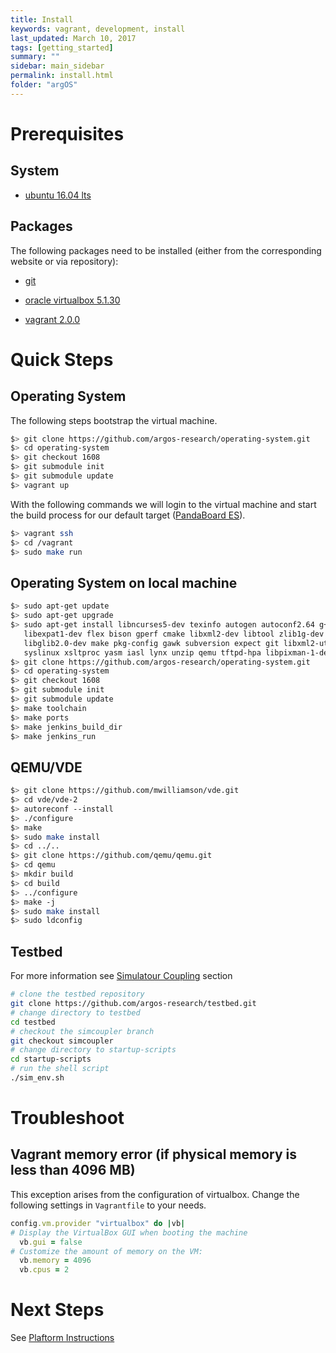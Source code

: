 ```yaml
---
title: Install
keywords: vagrant, development, install
last_updated: March 10, 2017
tags: [getting_started]
summary: ""
sidebar: main_sidebar
permalink: install.html
folder: "argOS"
---
```


# Prerequisites

## System

* [ubuntu 16.04 lts](https://www.ubuntu.com/download/desktop)

## Packages

The following packages need to be installed (either from the corresponding
  website or via repository):

* [git](https://git-scm.com/)

* [oracle virtualbox 5.1.30](https://www.virtualbox.org)

* [vagrant 2.0.0](https://www.vagrantup.com)

# Quick Steps

## Operating System
The following steps bootstrap the virtual machine.
```sh
$> git clone https://github.com/argos-research/operating-system.git
$> cd operating-system
$> git checkout 1608
$> git submodule init
$> git submodule update
$> vagrant up
```

With the following commands we will login to the virtual machine and start the build process for our default target ([PandaBoard ES](http://pandaboard.org/)).
```sh
$> vagrant ssh
$> cd /vagrant
$> sudo make run
```

## Operating System on local machine
```sh
$> sudo apt-get update
$> sudo apt-get upgrade
$> sudo apt-get install libncurses5-dev texinfo autogen autoconf2.64 g++ \
   libexpat1-dev flex bison gperf cmake libxml2-dev libtool zlib1g-dev \
   libglib2.0-dev make pkg-config gawk subversion expect git libxml2-utils \
   syslinux xsltproc yasm iasl lynx unzip qemu tftpd-hpa libpixman-1-dev
$> git clone https://github.com/argos-research/operating-system.git
$> cd operating-system
$> git checkout 1608
$> git submodule init
$> git submodule update
$> make toolchain
$> make ports
$> make jenkins_build_dir
$> make jenkins_run
```

## QEMU/VDE
```sh
$> git clone https://github.com/mwilliamson/vde.git
$> cd vde/vde-2
$> autoreconf --install
$> ./configure
$> make
$> sudo make install
$> cd ../..
$> git clone https://github.com/qemu/qemu.git
$> cd qemu
$> mkdir build
$> cd build
$> ../configure
$> make -j
$> sudo make install
$> sudo ldconfig
```

## Testbed
For more information see [Simulatour Coupling](/sim-coupling.html) section
```sh
# clone the testbed repository
git clone https://github.com/argos-research/testbed.git
# change directory to testbed
cd testbed
# checkout the simcoupler branch
git checkout simcoupler
# change directory to startup-scripts
cd startup-scripts
# run the shell script
./sim_env.sh
```

# Troubleshoot

## Vagrant memory error (if physical memory is less than 4096 MB)

This exception arises from the configuration of virtualbox. Change the following settings in `Vagrantfile` to your needs.

```ruby
config.vm.provider "virtualbox" do |vb|
# Display the VirtualBox GUI when booting the machine
  vb.gui = false
# Customize the amount of memory on the VM:
  vb.memory = 4096
  vb.cpus = 2
```

# Next Steps

See [Plaftorm Instructions](/platforms.html)
